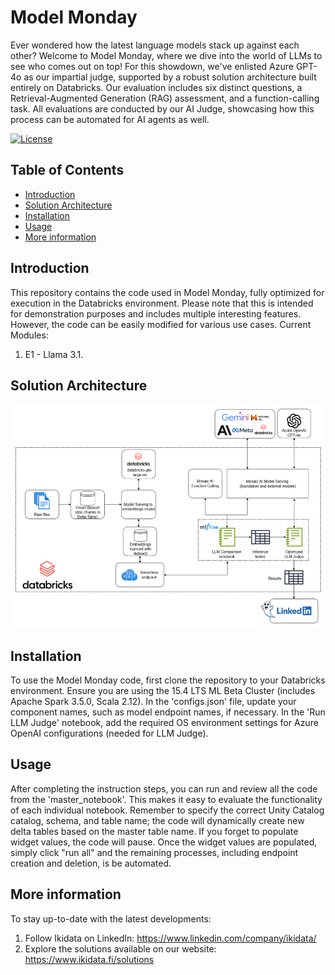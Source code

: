 # Model Monday
Ever wondered how the latest language models stack up against each other? Welcome to Model Monday, where we dive into the world of LLMs to see who comes out on top! For this showdown, we've enlisted Azure GPT-4o as our impartial judge, supported by a robust solution architecture built entirely on Databricks. Our evaluation includes six distinct questions, a Retrieval-Augmented Generation (RAG) assessment, and a function-calling task. All evaluations are conducted by our AI Judge, showcasing how this process can be automated for AI agents as well.

[![License](https://img.shields.io/badge/License-MIT-blue.svg)](https://opensource.org/licenses/MIT)

## Table of Contents

- [Introduction](#introduction)
- [Solution Architecture](#Solution-Architecture)
- [Installation](#installation)
- [Usage](#usage)
- [More information](#More-information)

## Introduction

This repository contains the code used in Model Monday, fully optimized for execution in the Databricks environment. Please note that this is intended for demonstration purposes and includes multiple interesting features. However, the code can be easily modified for various use cases. Current Modules:
1) E1 - Llama 3.1.

## Solution Architecture
![architecture](./pictures/Model%20Monday%20Solution%20Architecture.png)

## Installation 

To use the Model Monday code, first clone the repository to your Databricks environment. Ensure you are using the 15.4 LTS ML Beta Cluster (includes Apache Spark 3.5.0, Scala 2.12). In the 'configs.json' file, update your component names, such as model endpoint names, if necessary. In the 'Run LLM Judge' notebook, add the required OS environment settings for Azure OpenAI configurations (needed for LLM Judge). 

## Usage
After completing the instruction steps, you can run and review all the code from the 'master_notebook'. This makes it easy to evaluate the functionality of each individual notebook. Remember to specify the correct Unity Catalog catalog, schema, and table name; the code will dynamically create new delta tables based on the master table name. If you forget to populate widget values, the code will pause. Once the widget values are populated, simply click "run all" and the remaining processes, including endpoint creation and deletion, is be automated.

## More information
To stay up-to-date with the latest developments: 
1) Follow Ikidata on LinkedIn: https://www.linkedin.com/company/ikidata/ 
2) Explore the solutions available on our website: https://www.ikidata.fi/solutions
